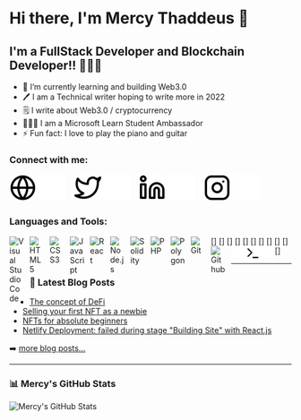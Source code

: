 # Hi there, I'm Mercy Thaddeus 👋 

## I'm a FullStack Developer and Blockchain Developer!! 👩🏻‍💻 

- 🌱 I’m currently learning and building Web3.0 
- 🖊 I am a Technical writer hoping to write more in 2022
- 🗒 I write about Web3.0 / cryptocurrency
- 👩🏼‍💼 I am a Microsoft Learn Student Ambassador
- ⚡ Fun fact: I love to play the piano and guitar

### Connect with me:

[![website](./img/globe-light.svg)](https://mercythaddeus.netlify.app/#gh-light-mode-only) 
[![website](./img/globe-dark.svg)](https://mercythaddeus.netlify.app/#gh-dark-mode-only)
&nbsp;&nbsp;
[![website](./img/twitter-light.svg)](https://twitter.com/mercythaddeus_#gh-light-mode-only)
[![website](./img/twitter-dark.svg)](https://twitter.com/mercythaddeus_#gh-dark-mode-only)
&nbsp;&nbsp;
[![website](./img/linkedin-light.svg)](https://www.linkedin.com/in/mercy-thaddeus-44ab40189#gh-light-mode-only)
[![website](./img/linkedin-dark.svg)](https://www.linkedin.com/in/mercy-thaddeus-44ab40189#gh-dark-mode-only)
&nbsp;&nbsp;
[![website](./img/instagram-light.svg)](https://instagram.com/mercythaddeus_#gh-light-mode-only) 
[![website](./img/instagram-dark.svg)](https://instagram.com/mercythaddeus_#gh-dark-mode-only)

### Languages and Tools:

[<img align="left" alt="Visual Studio Code" width="26px" src="https://cdn.jsdelivr.net/gh/devicons/devicon/icons/vscode/vscode-original.svg" style="padding-right:10px;" />]
[<img align="left" alt="HTML5" width="26px" src="https://cdn.jsdelivr.net/gh/devicons/devicon/icons/html5/html5-original.svg" style="padding-right:10px;" />]
[<img align="left" alt="CSS3" width="26px" src="https://cdn.jsdelivr.net/gh/devicons/devicon/icons/css3/css3-original.svg" style="padding-right:10px;" />]
[<img align="left" alt="JavaScript" width="26px" src="https://cdn.jsdelivr.net/gh/devicons/devicon/icons/javascript/javascript-original.svg" style="padding-right:10px;" />]
[<img align="left" alt="React" width="26px" src="https://cdn.jsdelivr.net/gh/devicons/devicon/icons/react/react-original.svg" style="padding-right:10px;" />]
[<img align="left" alt="Node.js" width="26px" src="https://cdn.jsdelivr.net/gh/devicons/devicon/icons/nodejs/nodejs-original.svg" style="padding-right:10px;" />] 
[<img align="left" alt="Solidity" width="26px" src="https://cdn.jsdelivr.net/gh/devicons/devicon/icons/solidity/solidity-original.svg" style="padding-right:10px;" />]
[<img align="left" alt="PHP" width="26px" src="https://cdn.jsdelivr.net/gh/devicons/devicon/icons/php/php-original.svg" style="padding-right:10px;" />]
[<img align="left" alt="Polygon" width="26px" src="https://cdn.jsdelivr.net/gh/devicons/devicon/icons/polygon/polygon-original.svg" style="padding-right:10px;" />]
[<img align="left" alt="Git" width="26px" src="https://cdn.jsdelivr.net/gh/devicons/devicon/icons/git/git-original.svg" style="padding-right:10px;" />]
[<img align="left" alt="Github" width="26px" src="https://cdn.jsdelivr.net/gh/devicons/devicon/icons/github/github-original.svg" style="padding-right:10px;" />]
[<img align="left" alt="GitHub" width="26px" src="./img/github-dark.svg" />](#gh-dark-mode-only)
[<img align="left" alt="Terminal" width="26px" src="./img/terminal-light.svg" />](#gh-light-mode-only)
[<img align="left" alt="Terminal" width="26px" src="./img/terminal-dark.svg" />](#gh-dark-mode-only)

---

### 📕 Latest Blog Posts

<!-- BLOG-POST-LIST:START -->
- [The concept of DeFi](https://medium.com/@Mercy_Thaddeus/the-concept-of-defi-d8b541135039)
- [Selling your first NFT as a newbie](https://medium.com/@Mercy_Thaddeus/selling-your-first-nft-as-a-newbie-fe96c2f71d97)
- [NFTs for absolute beginners](https://medium.com/@Mercy_Thaddeus/nfts-for-absolute-beginners-a1d650efd0e6)
- [Netlify Deployment: failed during stage "Building Site" with React.js](https://medium.com/@Mercy_Thaddeus/netlify-deployment-failed-during-stage-building-site-with-react-js-ea33e66c9f7a)
<!-- BLOG-POST-LIST:END -->

➡️ [more blog posts...](https://medium.com/@Mercy_Thaddeus)

---

  ### 📊 Mercy's GitHub Stats 

  <img align="left" alt="Mercy's GitHub Stats" src="https://github-readme-stats.vercel.app/api?username=ThaddeusMercy&show_icons=true&hide_border=false&title_color=ff652f&icon_color=FFE400&bg_color=09131B&text_color=ffffff&border_color=0c1a25" />


[website]: https://mercythaddeus.netlify.app
[twitter]: https://twitter.com/mercythaddeus_
[instagram]: https://instagram.com/mercythaddeus_
[linkedin]: https://instagram.com/mercythaddeus_